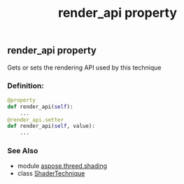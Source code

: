 ﻿---
title: render_api property
second_title: Aspose.3D for Python via .NET API References
description: 
type: docs
weight: 50
url: /python-net/aspose.threed.shading/shadertechnique/render_api/
is_root: false
---

## render_api property


Gets or sets the rendering API used by this technique
### Definition:
```python
@property
def render_api(self):
    ...
@render_api.setter
def render_api(self, value):
    ...
```

### See Also
* module [aspose.threed.shading](../../)
* class [ShaderTechnique](/3d/python-net/aspose.threed.shading/shadertechnique)
